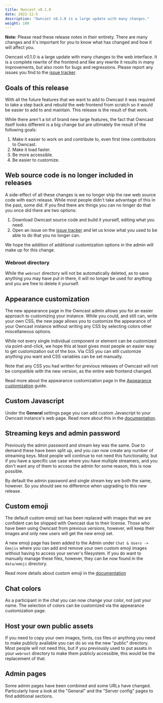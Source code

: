 ```yaml
---
title: Owncast v0.1.0
date: 2022-12-5
description: "Owncast v0.1.0 is a large update with many changes."
weight: 100
---
```


**Note:** Please read these release notes in their entirety. There are many changes and it's important for you to know what has changed and how it will affect you.

Owncast v0.1.0 is a large update with many changes to the web interface. It is a complete rewrite of the frontend and like any rewrite it results in many improvements, but also room for bugs and regressions. Please report any issues you find to the [issue tracker](https://github.com/owncast/owncast/issues).

## Goals of this release

With all the future features that we want to add to Owncast it was required to take a step back and rebuild the web frontend from scratch so it would be easier to add to and maintain. This release is the result of that work.

While there aren't a lot of brand new large features, the fact that Owncast itself looks different is a big change but are ultimately the result of the following goals:

1. Make it easier to work on and contribute to, even first time contributors to Owncast.
1. Make it load faster.
1. Be more accessible.
1. Be easier to customize.

## Web source code is no longer included in releases

A side-effect of all these changes is we no longer ship the raw web source code with each release. While most people didn't take advantage of this in the past, some did. If you find there are things you can no longer do that you once did there are two options:

1. Download Owncast source code and build it yourself, editing what you need.
2. Open an issue on the [issue tracker](https://github.com/owncast/owncast/issues) and let us know what you used to be able to do that you no longer can.

We hope the addition of additional customization options in the admin will make up for this change.

### Webroot directory

While the `webroot` directory will not be automatically deleted, as to save anything you may have put in there, it will no longer be used for anything and you are free to delete it yourself.

## Appearance customization

The new appearance page in the Owncast admin allows you for an easier approach to customizing your instance. While you could, and still can, write your own CSS, the new page allows you to customize the appearance of your Owncast instance without writing any CSS by selecting colors other miscellaneous options.

While not every single individual component or element can be customized via point-and-click, we hope this at least gives most people an easier way to get customization out of the box. Via CSS you can still customize anything you want and CSS variables can be set manually.

Note that any CSS you had written for previous releases of Owncast will not be compatible with the new version, as the entire web frontend changed.

Read more about the appearance customization page in the [Appearance customization](/docs/appearance/) guide.

## Custom Javascript

Under the **General** settings page you can add custom Javascript to your Owncast instance's web page. Read more about this in the [documentation](/docs/custom-javascript/).

## Streaming keys and admin password

Previously the admin password and stream key was the same. Due to demand these have been split up, and you can now create any number of streaming keys. Most people will continue to not need this functionality, but if you have a specific use case where you have multiple streamers, and you don't want any of them to access the admin for some reason, this is now possible.

By default the admin password and single stream key are both the same, however. So you should see no difference when upgrading to this new release.

## Custom emoji

The default custom emoji set has been replaced with images that we are confident can be shipped with Owncast due to their license. Those who have been using Owncast from previous versions, however, will keep their images and only new users will get the new emoji set.

A new emoji page has been added to the Admin under `Chat & Users -> Emojis` where you can add and remove your own custom emoji images without having to access your server's filesystem. If you do want to manually manage these files, however, they can be now found in the `data/emoji` directory.

Read more details about custom emoji in the [documentation](/docs/chat/emoji/)

## Chat colors

As a participant in the chat you can now change your color, not just your name. The selection of colors can be customized via the appearance customization page.

## Host your own public assets

If you need to copy your own images, fonts, css files or anything you need to make publicly available you can do so via the new "public" directory. Most people will not need this, but if you previously used to put assets in your `webroot` directory to make them publicly accessible, this would be the replacement of that.

## Admin pages

Some admin pages have been combined and some URLs have changed. Particularly have a look at the "General" and the "Server config" pages to find additional sections.
